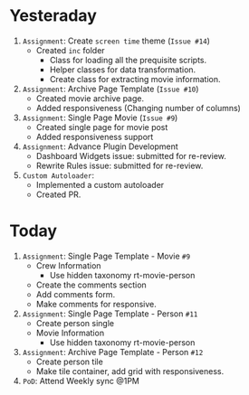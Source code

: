 # Yesteraday
1. `Assignment`: Create `screen time` theme (`Issue #14`)
     - Created `inc` folder
        - Class for loading all the prequisite scripts.
        - Helper classes for data transformation.
        - Create class for extracting movie information.
2. `Assignment`: Archive Page Template (`Issue #10`)
    - Created movie archive page.
    - Added responsiveness (Changing number of columns)
3. `Assignment`: Single Page Movie (`Issue #9`)
    - Created single page for movie post
    - Added responsiveness support
4. `Assignment`: Advance Plugin Development
    - Dashboard Widgets issue: submitted for re-review.
    - Rewrite Rules issue: submitted for re-review.
5. `Custom Autoloader`:
    - Implemented a custom autoloader
    - Created PR.

# Today
1. `Assignment`: Single Page Template - Movie `#9`
    - Crew Information
        - Use hidden taxonomy rt-movie-person
    - Create the comments section
    - Add comments form.
    - Make comments for responsive.
2. `Assignment`: Single Page Template - Person `#11`
    - Create person single
    - Movie Information
        - Use hidden taxonomy rt-movie-person
3. `Assignment`: Archive Page Template - Person `#12`
    - Create person tile
    - Make tile container, add grid with responsiveness.
4. `PoD`: Attend Weekly sync @1PM
